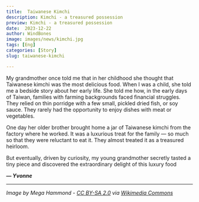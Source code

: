 ```yaml
---
title:  Taiwanese Kimchi
description: Kimchi - a treasured possession
preview: Kimchi - a treasured possession
date:  2023-12-22 
author: WindBones
image: images/news/kimchi.jpg
tags: [Eng]
categories: [Story]
slug: taiwanese-kimchi

---
```


My grandmother once told me that in her childhood she thought that Taiwanese kimchi was the most delicious food. When I was a child, she told me a bedside story about her early life. She told me how, in the early days of Taiwan, families with farming backgrounds faced financial struggles. They relied on thin porridge with a few small, pickled dried fish, or soy sauce. They rarely had the opportunity to enjoy dishes with meat or vegetables. 

One day her older brother brought home a jar of Taiwanese kimchi from the factory where he worked. It was a luxurious treat for the family — so much so that they were reluctant to eat it. They almost treated it as a treasured heirloom.

But eventually, driven by curiosity, my young grandmother secretly tasted a tiny piece and discovered the extraordinary delight of this luxury food

***— Yvonne***

---

*Image by Mega Hammond - [CC BY-SA 2.0](https://creativecommons.org/licenses/by-sa/2.0) via [Wikimedia Commons](https://commons.wikimedia.org/wiki/Category:Kimchi_in_Taiwan#/media/File:Homemade_Kimchi_in_Taipei.jpg)*